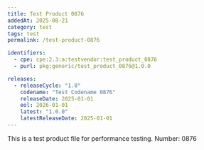 ```yaml
---
title: Test Product 0876
addedAt: 2025-08-21
category: test
tags: test
permalink: /test-product-0876

identifiers:
  - cpe: cpe:2.3:a:testvendor:test_product_0876
  - purl: pkg:generic/test_product_0876@1.0.0

releases:
  - releaseCycle: "1.0"
    codename: "Test Codename 0876"
    releaseDate: 2025-01-01
    eol: 2026-01-01
    latest: "1.0.0"
    latestReleaseDate: 2025-01-01
---
```


This is a test product file for performance testing. Number: 0876
